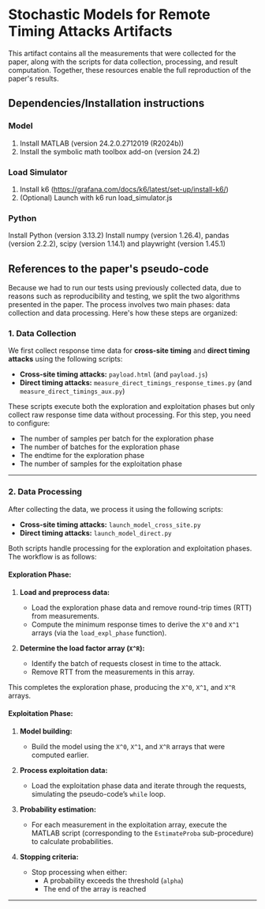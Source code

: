 # Stochastic Models for Remote Timing Attacks Artifacts

This artifact contains all the measurements that were collected for the paper, along with the scripts for data collection, processing, and result computation. Together, these resources enable the full reproduction of the paper's results.

## Dependencies/Installation instructions

### Model

1. Install MATLAB (version 24.2.0.2712019 (R2024b))
2. Install the symbolic math toolbox add-on (version 24.2)

### Load Simulator

1. Install k6 (https://grafana.com/docs/k6/latest/set-up/install-k6/)
2. (Optional) Launch with k6 run load_simulator.js

### Python

Install Python (version 3.13.2)
Install numpy (version 1.26.4), pandas (version 2.2.2), scipy (version 1.14.1) and playwright (version 1.45.1)

## References to the paper's pseudo-code

Because we had to run our tests using previously collected data, due to reasons such as reproducibility and testing, we split the two algorithms presented in the paper. The process involves two main phases: data collection and data processing. Here's how these steps are organized:

### 1. Data Collection  
We first collect response time data for **cross-site timing** and **direct timing attacks** using the following scripts:  
- **Cross-site timing attacks:** `payload.html` (and `payload.js`)  
- **Direct timing attacks:** `measure_direct_timings_response_times.py` (and `measure_direct_timings_aux.py`)  

These scripts execute both the exploration and exploitation phases but only collect raw response time data without processing. For this step, you need to configure:

- The number of samples per batch for the exploration phase
- The number of batches for the exploration phase
- The endtime for the exploration phase
- The number of samples for the exploitation phase

---

### 2. Data Processing  
After collecting the data, we process it using the following scripts:  
- **Cross-site timing attacks:** `launch_model_cross_site.py`  
- **Direct timing attacks:** `launch_model_direct.py`  

Both scripts handle processing for the exploration and exploitation phases. The workflow is as follows:

#### Exploration Phase:
1. **Load and preprocess data:**  
   - Load the exploration phase data and remove round-trip times (RTT) from measurements.  
   - Compute the minimum response times to derive the `X^0` and `X^1` arrays (via the `load_expl_phase` function).  

2. **Determine the load factor array (`X^R`):**  
   - Identify the batch of requests closest in time to the attack.  
   - Remove RTT from the measurements in this array.  

This completes the exploration phase, producing the `X^0`, `X^1`, and `X^R` arrays.

#### Exploitation Phase:
1. **Model building:**  
   - Build the model using the `X^0`, `X^1`, and `X^R` arrays that were computed earlier.  

2. **Process exploitation data:**  
   - Load the exploitation phase data and iterate through the requests, simulating the pseudo-code’s `while` loop.  

3. **Probability estimation:**  
   - For each measurement in the exploitation array, execute the MATLAB script (corresponding to the `EstimateProba` sub-procedure) to calculate probabilities.  

4. **Stopping criteria:**  
   - Stop processing when either:  
     - A probability exceeds the threshold (`alpha`)  
     - The end of the array is reached  

---

